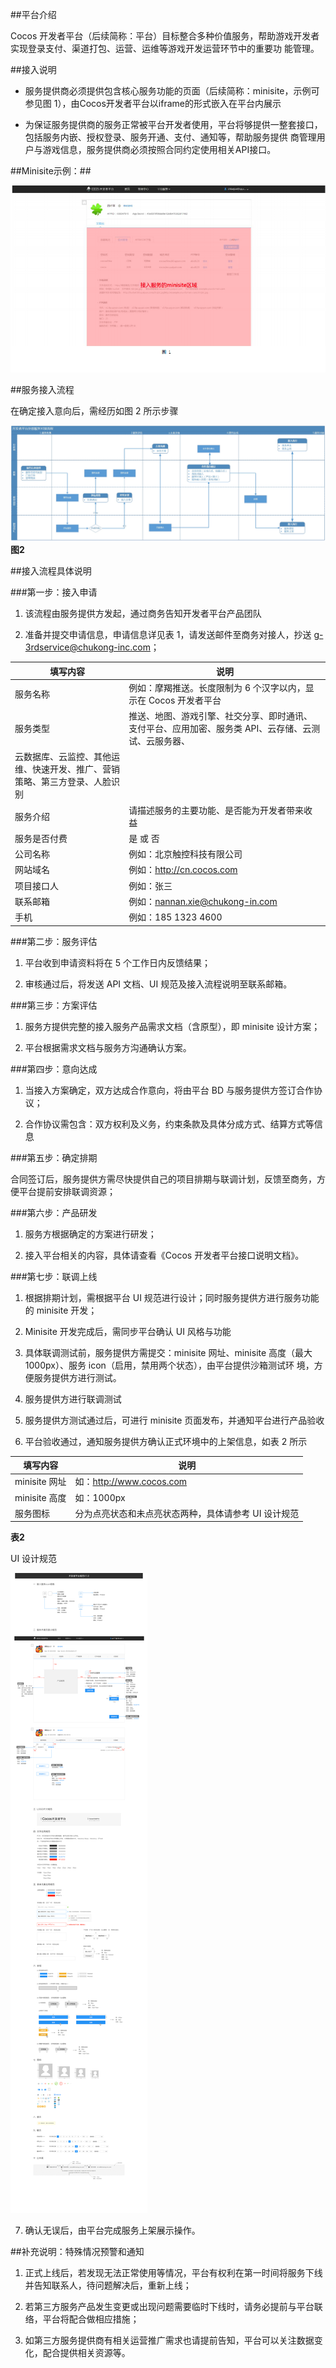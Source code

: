 ##平台介绍

Cocos 开发者平台（后续简称：平台）目标整合多种价值服务，帮助游戏开发者实现登录支付、渠道打包、运营、运维等游戏开发运营环节中的重要功
能管理。

##接入说明

- 服务提供商必须提供包含核心服务功能的页面（后续简称：minisite，示例可参见图 1），由Cocos开发者平台以iframe的形式嵌入在平台内展示

- 为保证服务提供商的服务正常被平台开发者使用，平台将够提供一整套接口，包括服务内嵌、授权登录、服务开通、支付、通知等，帮助服务提供
商管理用户与游戏信息，服务提供商必须按照合同约定使用相关API接口。

##Minisite示例：##

![image](img/minisite.jpg)


##服务接入流程

在确定接入意向后，需经历如图 2 所示步骤

![image](img/liuchengtu.jpg)
__图2__

##接入流程具体说明

###第一步：接入申请

1) 该流程由服务提供方发起，通过商务告知开发者平台产品团队

2) 准备并提交申请信息，申请信息详见表 1，请发送邮件至商务对接人，抄送 g-3rdservice@chukong-inc.com；

|填写内容| 说明|
|------|------|
|服务名称| 例如：摩羯推送。长度限制为 6 个汉字以内，显示在 Cocos 开发者平台|
|服务类型| 推送、地图、游戏引擎、社交分享、即时通讯、支付平台、应用加密、服务类 API、云存储、云测试、云服务器、
云数据库、云监控、其他运维、快速开发、推广、营销策略、第三方登录、人脸识别|
|服务介绍| 请描述服务的主要功能、是否能为开发者带来收益|
|服务是否付费| 是 或 否|
|公司名称| 例如：北京触控科技有限公司|
|网站域名| 例如：http://cn.cocos.com|
|项目接口人| 例如：张三|
|联系邮箱| 例如：nannan.xie@chukong-in.com|
|手机| 例如：185 1323 4600|

###第二步：服务评估

1) 平台收到申请资料将在 5 个工作日内反馈结果；

2) 审核通过后，将发送 API 文档、UI 规范及接入流程说明至联系邮箱。

###第三步：方案评估

1) 服务方提供完整的接入服务产品需求文档（含原型），即 minisite 设计方案；

2) 平台根据需求文档与服务方沟通确认方案。

###第四步：意向达成 

1) 当接入方案确定，双方达成合作意向，将由平台 BD 与服务提供方签订合作协议；

2) 合作协议需包含：双方权利及义务，约束条款及具体分成方式、结算方式等信息

###第五步：确定排期 

合同签订后，服务提供方需尽快提供自己的项目排期与联调计划，反馈至商务，方便平台提前安排联调资源；


###第六步：产品研发

1) 服务方根据确定的方案进行研发；

2) 接入平台相关的内容，具体请查看《Cocos 开发者平台接口说明文档》。

###第七步：联调上线 

1) 根据排期计划，需根据平台 UI 规范进行设计；同时服务提供方进行服务功能的 minisite 开发；

2) Minisite 开发完成后，需同步平台确认 UI 风格与功能

3) 具体联调测试前，服务提供方需提交：minisite 网址、minisite 高度（最大 1000px）、服务 icon（启用，禁用两个状态），由平台提供沙箱测试环
境，方便服务提供方进行测试。

4) 服务提供方进行联调测试

5) 服务提供方测试通过后，可进行 minisite 页面发布，并通知平台进行产品验收

6) 平台验收通过，通知服务提供方确认正式环境中的上架信息，如表 2 所示

|填写内容 |说明|
|----|----|
|minisite 网址 |如：http://www.cocos.com|
|minisite 高度 |如：1000px|
|服务图标 |分为点亮状态和未点亮状态两种，具体请参考 UI 设计规范|
__表2__


UI 设计规范

![image](img/ui_design.jpg)


7) 确认无误后，由平台完成服务上架展示操作。



##补充说明：特殊情况预警和通知

1. 正式上线后，若发现无法正常使用等情况，平台有权利在第一时间将服务下线并告知联系人，待问题解决后，重新上线；

2. 若第三方服务产品发生变更或出现问题需要临时下线时，请务必提前与平台联络，平台将配合做相应措施；

3. 如第三方服务提供商有相关运营推广需求也请提前告知，平台可以关注数据变化，配合提供相关资源等。










